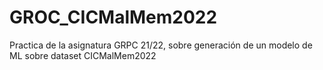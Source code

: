 # GROC_CICMalMem2022
Practica de la asignatura GRPC 21/22, sobre generación de un modelo de ML sobre dataset CICMalMem2022
